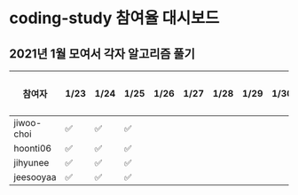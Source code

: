 # coding-study 참여율 대시보드

## 2021년 1월 모여서 각자 알고리즘 풀기 
|참여자|1/23|1/24|1/25|1/26|1/27|1/28|1/29|1/30|1/31|참여율|
|--|--|--|--|--|--|--|--|--|--|--|
|jiwoo-choi|✅|✅|✅|||||||0%|
|hoonti06|✅|✅|✅|||||||0%|
|jihyunee|✅|✅|✅|||||||0%|
|jeesooyaa|✅|✅|✅|||||||0%|

